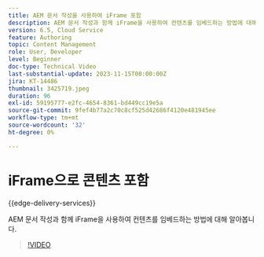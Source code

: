 ```yaml
---
title: AEM 문서 작성을 사용하여 iFrame 포함
description: AEM 문서 작성과 함께 iFrame을 사용하여 컨텐츠를 임베드하는 방법에 대해 알아봅니다.
version: 6.5, Cloud Service
feature: Authoring
topic: Content Management
role: User, Developer
level: Beginner
doc-type: Technical Video
last-substantial-update: 2023-11-15T00:00:00Z
jira: KT-14486
thumbnail: 3425719.jpeg
duration: 96
exl-id: 59195777-e2fc-4654-8361-bd449cc19e5a
source-git-commit: 9fef4b77a2c70c8cf525d42686f4120e481945ee
workflow-type: tm+mt
source-wordcount: '32'
ht-degree: 0%

---
```


# iFrame으로 콘텐츠 포함

{{edge-delivery-services}}

AEM 문서 작성과 함께 iFrame을 사용하여 컨텐츠를 임베드하는 방법에 대해 알아봅니다.

>[!VIDEO](https://video.tv.adobe.com/v/3425719/?learn=on)
